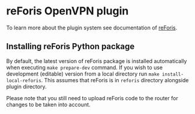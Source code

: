 # reForis OpenVPN plugin

To learn more about the plugin system see documentation of [reForis](https://gitlab.labs.nic.cz/turris/reforis).

## Installing reForis Python package
By default, the latest version of reForis package is installed automatically when executing `make prepare-dev` command. If you wish to use development (editable) version from a local directory run `make install-local-reforis`. This assumes that reForis is in `reforis` directory alongside plugin directory.

Please note that you still need to upload reForis code to the router for changes to be taken into account.

